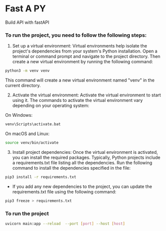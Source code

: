 Fast A PY
==================
Build API with fastAPI


### To run the project, you need to follow the following steps:
1) Set up a virtual environment: Virtual environments help isolate the project's dependencies from your system's Python installation. Open a terminal or command prompt and navigate to the project directory. Then create a new virtual environment by running the following command:

```bash
python3 -m venv venv
```
This command will create a new virtual environment named "venv" in the current directory.

2) Activate the virtual environment: Activate the virtual environment to start using it. The commands to activate the virtual environment vary depending on your operating system:

On Windows:
```bash
venv\Scripts\activate.bat
```
On macOS and Linux:

```bash
source venv/bin/activate
```
3) Install project dependencies: Once the virtual environment is activated, you can install the required packages. Typically, Python projects include a requirements.txt file listing all the dependencies. Run the following command to install the dependencies specified in the file:

```bash
pip3 install -r requirements.txt
```
- If you add any new dependencies to the project, you can update the requirements.txt file using the following command:

```bash
pip3 freeze > requirements.txt
```

### To run the project
```bash
uvicorn main:app --reload  --port [port] --host [host]
```
